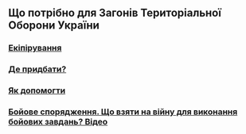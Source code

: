 ## Що потрібно для Загонів Територіальної Оборони України

### [Екіпірування](https://freeukr.github.io/tedefo/docs/equipment)
### [Де придбати?](https://freeukr.github.io/tedefo/docs/where_to_buy)
### [Як допомогти](https://freeukr.github.io/tedefo/docs/how_to_help)
### [Бойове спорядження. Що взяти на війну для виконання бойових завдань? Відео](https://www.youtube.com/watch?v=XXC_cUgV6DI)
